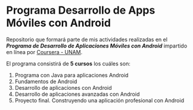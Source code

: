 # Programa Desarrollo de Apps Móviles con Android

Repositorio que formará parte de mis actividades realizadas en el ***Programa de Desarrollo de Aplicaciones Móviles con Android*** impartido en línea por [Coursera - UNAM](https://www.coursera.org/unam).

El programa consistirá de **5 cursos** los cuáles son:
1. Programa con Java para aplicaciones Android
2. Fundamentos de Android
3. Desarrollo de aplicaciones con Android
4. Desarrollo de aplicaciones avanzadas con Android
5. Proyecto final. Construyendo una aplicación profesional con Android